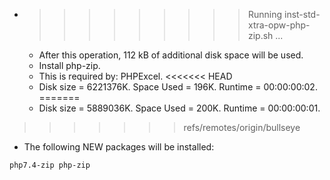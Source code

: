 * >>>>>>>>> Running inst-std-xtra-opw-php-zip.sh ...
  * After this operation, 112 kB of additional disk space will be used.
  * Install php-zip.
  * This is required by: PHPExcel.
<<<<<<< HEAD
  * Disk size = 6221376K. Space Used = 196K. Runtime = 00:00:00:02.
=======
  * Disk size = 5889036K. Space Used = 200K. Runtime = 00:00:00:01.
>>>>>>> refs/remotes/origin/bullseye
  * The following NEW packages will be installed:
  ```bash
php7.4-zip php-zip
  ```
